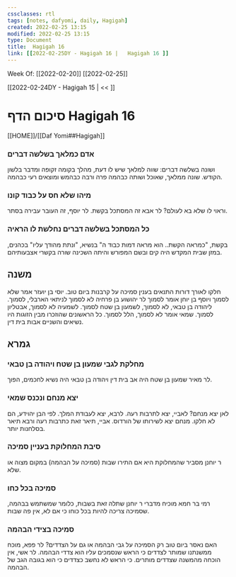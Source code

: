 ```yaml
---
cssclasses: rtl
tags: [notes, dafyomi, daily, Hagigah] 
created: 2022-02-25 13:15
modified: 2022-02-25 13:15
type: Document
title:  Hagigah 16
link: [[2022-02-25DY - Hagigah 16 |   Hagigah 16 ]]
---
```

Week Of: [[2022-02-20]]
[[2022-02-25]]

[[2022-02-24DY - Hagigah 15 | << ]] 

# סיכום הדף  Hagigah 16

[[HOME]]/[[Daf Yomi##Hagigah]]

### אדם כמלאך בשלשה דברים
ושונה בשלשה דברים:
שווה למלאך שיש לו דעת, מהלך בקומה זקופה ומדבר בלשון הקודש.
שונה ממלאך, שאוכל ושותה כבהמה פרה ורבה כבהמש ומוצאים רעי כבהמה.
### מיהו שלא חס על כבוד קונו 
וראוי לו שלא בא לעולם?
לר אבא זה המסתכל בקשת.
לר יוסף, זה העובר עבירה בסתר.
### כל המסתכל בשלשה דברים נחלשת לו הראיה
בקשת, "כמראה הקשת.. הוא מראה דמות כבוד ה" 
בנשיא, "ונתת מהודך עליו" 
בכהנים, במזן שבית המקדש היה קים ובשם המפורש והיתה השכינה שורה בקשרי אצבעותיהם.
## משנה
חלקו לאורך דורות התנאים בענין סמיכה על קרבנות ביום טוב.
יוסי בן יועזר אמר שלא לסמוך ויוסף בן יוחן אומר לסמוך 
לר יהושוע בן פרחיה לא לסמוך לניתאי הארבלי, לסמוך.
ליהודה בן טבאי, לא לסמוך, לשמעון בן שטח לסמוך.
לשמעיה לא לסמוך, אבטליון לסמוך.
שמאי אומר לא לסמוך, הלל לסמוך.
כל הראשונים שהוזכרו מבין הזוגות היו נשיאים והשניים אבות בית דין.
## גמרא
### מחלקת לגבי שמעון בן שטח ויהודה בן טבאי
לר מאיר שמעון בן שטח היה אב בית דין ויהודה בן טבאי היה נשיא
לחכמים, הפוך.
### יצא מנחם ונכנס שמאי
לאן יצא מנחם? 
לאביי, יצא לתרבות רעה.
לרבא, יצא לעבודת המלך.
לפי הבן יהוידע, הם לא חלקו. מנחם יצא לשירותו של הורדוס. אביי, תיאר זאת כתרבות רעה ורבא תיאר בסלחנות יותר.
### סיבת המחלוקת בעניין סמיכה
ר יוחנן מסביר שהמחלוקת היא אם התירו שבות (סמיכה על הבהמה) במקום מצוה או שלא.
### סמיכה בכל כחו
רמי בר חמא מוכיח מדברי ר יוחנן שתלה זאת בשבות, כלומר שמשתמש בבהמה, שסמיכה צריכה להיות בכל כוחו כי אם לא, אין פה שבות.
### סמיכה בצידי הבהמה
האם נאסר ביום טוב רק הסמיכה על גבי הבהמה או גם על הצדדים? 
לר פפא, מוכח ממשנתנו שמותר לצדדים כי הראש שנסמכים עליו הוא צדדי הבהמה.
לר אשי, אין הוכחה מהמשנה שצדדים מותרים. כי הראש לא נחשב כצדדים כי הוא בגובה הגב של הבהמה.
